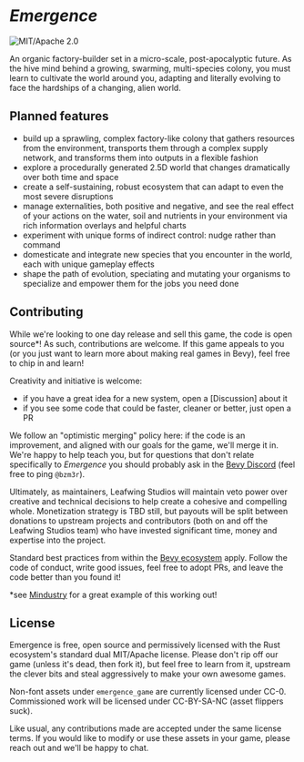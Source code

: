 # *Emergence*

![MIT/Apache 2.0](https://img.shields.io/badge/license-MIT%2FApache-blue.svg)

An organic factory-builder set in a micro-scale, post-apocalyptic future.
As the hive mind behind a growing, swarming, multi-species colony, you must learn to cultivate the world around you, adapting and literally evolving to face the hardships of a changing, alien world.

## Planned features

- build up a sprawling, complex factory-like colony that gathers resources from the environment, transports them through a complex supply network, and transforms them into outputs in a flexible fashion
- explore a procedurally generated 2.5D world that changes dramatically over both time and space
- create a self-sustaining, robust ecosystem that can adapt to even the most severe disruptions
- manage externalities, both positive and negative, and see the real effect of your actions on the water, soil and nutrients in your environment via rich information overlays and helpful charts
- experiment with unique forms of indirect control: nudge rather than command
- domesticate and integrate new species that you encounter in the world, each with unique gameplay effects
- shape the path of evolution, speciating and mutating your organisms to specialize and empower them for the jobs you need done

## Contributing

While we're looking to one day release and sell this game, the code is open source*! As such, contributions are welcome. If this game appeals to you (or you just want to learn more about making real games in Bevy), feel free to chip in and learn!

Creativity and initiative is welcome:

- if you have a great idea for a new system, open a [Discussion] about it
- if you see some code that could be faster, cleaner or better, just open a PR

We follow an "optimistic merging" policy here: if the code is an improvement, and aligned with our goals for the game, we'll merge it in.
We're happy to help teach you, but for questions that don't relate specifically to *Emergence* you should probably ask in the [Bevy Discord](https://discord.com/invite/bevy) (feel free to ping `@bzm3r`).

Ultimately, as maintainers, Leafwing Studios will maintain veto power over creative and technical decisions to help create a cohesive and compelling whole.
Monetization strategy is TBD still, but payouts will be split between donations to upstream projects and contributors (both on and off the Leafwing Studios team) who have invested significant time, money and expertise into the project.

Standard best practices from within the [Bevy ecosystem](https://github.com/bevyengine/bevy/blob/main/CONTRIBUTING.md) apply. Follow the code of conduct, write good issues, feel free to adopt PRs, and leave the code better than you found it!

*see [Mindustry](https://mindustrygame.github.io/) for a great example of this working out!

## License

Emergence is free, open source and permissively licensed with the Rust ecosystem's standard dual MIT/Apache license.
Please don't rip off our game (unless it's dead, then fork it), but feel free to learn from it, upstream the clever bits and steal aggressively to make your own awesome games.

Non-font assets under `emergence_game` are currently licensed under CC-0. Commissioned work will be licensed under CC-BY-SA-NC (asset flippers suck).

Like usual, any contributions made are accepted under the same license terms. If you would like to modify or use these assets in your game, please reach out and we'll be happy to chat.
